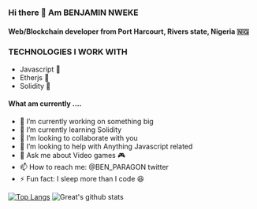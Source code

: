 ### Hi there 👋 Am BENJAMIN NWEKE 
#### Web/Blockchain developer from Port Harcourt, Rivers state, Nigeria 🇳🇬 

<!--
**CryptoGuy1/CryptoGuy1** is a ✨ _special_ ✨ repository because its `README.md` (this file) appears on your GitHub profile.
Here are some ideas to get you started:
- 🔭 I’m currently working on ...
- 🌱 I’m currently learning ...
- 👯 I’m looking to collaborate on ...
- 🤔 I’m looking for help with ...
- 💬 Ask me about ...
- 📫 How to reach me: ...
- 😄 Pronouns: ...
- ⚡ Fun fact: ...
-->



### TECHNOLOGIES I WORK WITH
- Javascript 🚀
- Etherjs 🥇
- Solidity 🥇

#### What am currently .... 

- 🔭 I’m currently working on something big
- 🌱 I’m currently learning Solidity
- 👯 I’m looking to collaborate with you
- 🤔 I’m looking to help with Anything Javascript related
- 💬 Ask me about Video games 🎮
- 📫 How to reach me: @BEN_PARAGON  twitter
- ⚡ Fun fact: I sleep more than I code 😆

[![Top Langs](https://github-readme-stats.vercel.app/api/top-langs/?username=CryptoGuy1&layout=compact)](https://github.com/alabo-excel/github-readme-stats)
![Great's github stats](https://github-readme-stats.vercel.app/api?username=CryptoGuy1&show_icons=true)
